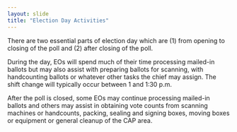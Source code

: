 ```yaml
---
layout: slide
title: "Election Day Activities"
---
```


There are two essential parts of election day which are (1) from opening to closing of the poll and (2) after closing of the poll.

During the day, EOs will spend much of their time processing mailed-in ballots but may also assist with preparing ballots for scanning, with handcounting ballots or whatever other tasks the chief may assign.  The shift change will typically occur between 1 and 1:30 p.m.

After the poll is closed, some EOs may continue processing mailed-in ballots and others may assist in obtaining vote counts from scanning machines or handcounts, packing, sealing and signing boxes, moving boxes or equipment or general cleanup of the CAP area.